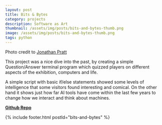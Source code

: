 ```yaml
---
layout: post
title: Bits & Bytes
category: projects
description: Software as Art
thumbnail: /assets/img/posts/bits-and-bytes-thumb.png
image: /assets/img/posts/bits-and-bytes-thumb.png
tags: python
---
```


Photo credit to [Jonathan Pratt](https://www.instagram.com/skodeer/)

This project was a nice dive into the past, by creating a simple Question/Answer terminal program
which quizzed players on different aspects of the exhibition, computers and life.

A simple script with basic if/else statements showed some levels of intelligence that
some visitors found interesting and comical. On the other hand it shows
just how far AI tools have come within the last few years to change how we interact
and think about machines.


[<b>Github Repo</b>](https://github.com/thejester129/bits-and-bytes/)


{% include footer.html postId="bits-and-bytes" %}